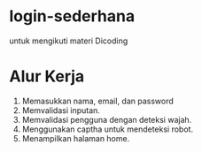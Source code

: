 # login-sederhana
untuk mengikuti materi Dicoding

# Alur Kerja
1. Memasukkan nama, email, dan password
2. Memvalidasi inputan.
3. Memvalidasi pengguna dengan deteksi wajah.
4. Menggunakan captha untuk mendeteksi robot.
5. Menampilkan halaman home.
